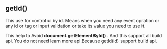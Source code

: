 ## getId()
This use for control ui by id.
Means when you need any event opration or any id or tag or input validation or take its value you need to use it.

This help to Avoid  **document.getElementById()**
.
And this support all build api.
You do not need learn more api.Because getId(id) support build api.
